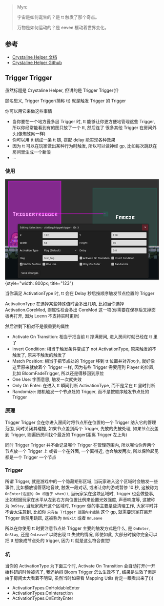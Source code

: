 > Myn: 
> 
> 宇宙是如何诞生的？是 tt 触发了那个奇点。
>
> 万物是如何运动的？是 eevee 框动着世界变化。

## 参考
* [Crystaline Helper 文档](https://gamebanana.com/mods/53765)
* [Crystaline Helper Github](https://github.com/CommunalHelper/CrystallineHelper)

## Trigger Trigger

虽然标题是 Crystaline Helper, 但讲的是 Trigger Trigger(什

顾名思义, Trigger Trigger(简称 tt) 就是触发 Trigger 的 Trigger

你可以用它来做这些事情

* 当你要在一个地方叠多层 Trigger 时, tt 能够让你更方便地管理这些 Trigger, 所以你经常能看到有的图只放了一个 tt, 然后连了 很多其他 Trigger 在房间外头(像蜘蛛网一样)
* 你可以用 tt 组成一条 tt 链, 搭配 delay 能实现各种效果
* 因为 tt 可以在玩家做出某种行为时触发, 所以可以做神经 gp, 比如每次跳跃在房间里生成一个新浪
* ...

### 使用

![tt_panel](../../assets/mappings/useful_helpers/tt/tt_panel.png){style="width: 800px; title="123"}

当你满足 ActivationType 时, tt 会在 Delay 秒后按顺序触发节点位置的 Trigger

ActivationType 在选择某些特殊值时会多出几项, 比如当你选择 Activation.CoreMod, 则属性栏会多出 CoreMod 这一项(你需要在保存后叉掉面板再打开, 因为 Loenn 不支持实时更新)

然后讲剩下相对不是很重要的属性

* Activate On Transition: 相当于把当前 tt 撑满房间, 进入房间时就已经在 tt 里了
* Invert Condition: 相当于触发条件变成了 not ActivationType, 原来触发的不触发了, 原来不触发的触发了
* Match Position: 相当于把节点处的 Trigger 移到 tt 位置并对齐大小, 就好像这里原来就放着个 Trigger 一样, 因为有些 Trigger 需要用到 Player 的位置, 比如 BloomFadeTrigger, 所以还是得移回到原位
* One Use: 字面意思, 触发一次就失效
* Only On Enter: 在进入 tt 瞬间判断 ActivationType, 而不是呆在 tt 里时判断
* Randomize: 随机触发一个节点处的 Trigger, 而不是按顺序触发节点处的 Trigger
         

### 原理 

Trigger Trigger 会在你进入房间时将节点所在位置的一个 Trigger 纳入它的管理范围, 同时关闭其碰撞, 如果节点盖到两个 Trigger, 先放的先被处理, 如果节点没盖到 Trigger, 则遍历房间找个最近的 Trigger(距离 Trigger 左上角)

同时 Trigger Trigger 并不会记录哪个 Trigger 在管理范围内, 所以哪怕你弄两个节点放一个 Trigger 上 或者一个在外面, 一个离得近, 也会触发两次, 所以保险起见都是一个 Trigger 一个节点

### Trigger

所谓 Trigger, 就是游戏中的一个隐藏矩形区域, 当玩家进入这个区域时会触发一些事件, 比如播放钢管落地音效, 触发一段对话, 或者让你的游戏暂停 10 秒, 这被称为 `OnEnter(这里的 On 相当于 when))`, 当玩家呆在这块区域时, Trigger 也会做些事, 
比如根据玩家在水平从左到右方向位置比例来设置光效强度, 声音响度等, 这被称为 `OnStay`, 当玩家离开这个区域时, Trigger 做的事主要是些清理工作, 大家平时并不会太注意到, 比如你 `只有在 Trigger 范围内才能跳` 这个 gp, 就需要玩家在离开 Trigger 后禁用跳跃, 
这被称为 `OnExit` 或者 `OnLeave`

所以在你使用 tt 时要注意节点处 Trigger 主要的触发方式是什么, 是 `OnEnter`, `OnStay`, 还是 `OnLeave`? 以防出现 tt 失效的情况, 即使如此, 大部分时候你完全可以把 tt 想象成节点处的 trigger, 因为 tt 就是这么符合直觉!

### 坑

当你的 ActivationType 为下面三个时, Activate On Transition 会自动打开(一开始科研的时候被坑了, 我还纳闷 Bloom Trigger 怎么生效不了, 结果是生效了但是由于房间太大看着不明显, 虽然当时如果看 Mapping Utils 肯定一眼看出来了())

* ActivationTypes.OnHoldableEnter
* ActivationTypes.OnInteraction
* ActivationTypes.OnEntityEnter
